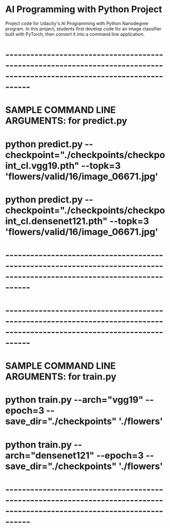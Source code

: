 # AI Programming with Python Project

Project code for Udacity's AI Programming with Python Nanodegree program. In this project, students first develop code for an image classifier built with PyTorch, then convert it into a command line application.




# ------------------------------------------------------------------------------------------------------------------------
# SAMPLE COMMAND LINE ARGUMENTS: for predict.py
# python predict.py --checkpoint="./checkpoints/checkpoint_cl.vgg19.pth" --topk=3 'flowers/valid/16/image_06671.jpg'
# python predict.py --checkpoint="./checkpoints/checkpoint_cl.densenet121.pth" --topk=3 'flowers/valid/16/image_06671.jpg'
# ------------------------------------------------------------------------------------------------------------------------




# ------------------------------------------------------------------------------------------------------------------------
# SAMPLE COMMAND LINE ARGUMENTS: for train.py
# python train.py  --arch="vgg19" --epoch=3 --save_dir="./checkpoints"  './flowers'
# python train.py  --arch="densenet121" --epoch=3 --save_dir="./checkpoints"  './flowers'
# ------------------------------------------------------------------------------------------------------------------------

